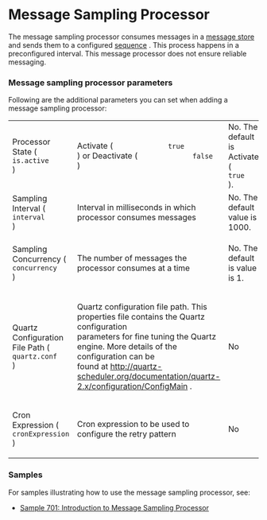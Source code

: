# Message Sampling Processor

The message sampling processor consumes messages in a [message
store](_Message_Stores_) and sends them to a configured
[sequence](https://docs.wso2.com/display/EI650/Mediation+Sequences) .
This process happens in a preconfigured interval. This message processor
does not ensure reliable messaging.

### Message sampling processor parameters

Following are the additional parameters you can set when adding a
message sampling processor:

<table>
<tbody>
<tr class="odd">
<td>Processor State ( <code>             is.active            </code> )</td>
<td>Activate ( <code>             true            </code> ) or Deactivate ( <code>             false            </code> )</td>
<td>No. The default is Activate ( <code>             true            </code> ).</td>
</tr>
<tr class="even">
<td>Sampling Interval ( <code>             interval            </code> )</td>
<td><p>Interval in milliseconds in which processor consumes messages</p></td>
<td>No. The default value is 1000.</td>
</tr>
<tr class="odd">
<td><p>Sampling Concurrency ( <code>              concurrency             </code> )</p></td>
<td><p>The number of messages the processor consumes at a time</p></td>
<td><p>No. The default is value is 1.</p></td>
</tr>
<tr class="even">
<td><p>Quartz Configuration File Path ( <code>              quartz.conf             </code> )</p></td>
<td><p>Quartz configuration file path. This properties file contains the Quartz configuration<br />
parameters for fine tuning the Quartz engine. More details of the configuration can be<br />
found at <a href="http://quartz-scheduler.org/documentation/quartz-2.x/configuration/ConfigMain">http://quartz-scheduler.org/documentation/quartz-2.x/configuration/ConfigMain</a> .</p></td>
<td><p>No</p></td>
</tr>
<tr class="odd">
<td><p>Cron Expression ( <code>              cronExpression             </code> )</p></td>
<td><p>Cron expression to be used to configure the retry pattern</p></td>
<td><p>No</p></td>
</tr>
</tbody>
</table>

### Samples

For samples illustrating how to use the message sampling processor, see:

-   [Sample 701: Introduction to Message Sampling
    Processor](https://docs.wso2.com/display/EI650/Sample+701%3A+Introduction+to+Message+Sampling+Processor)
